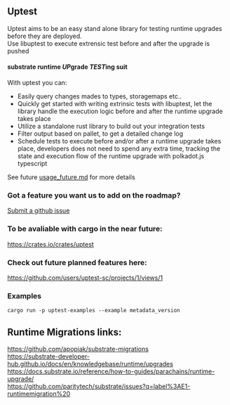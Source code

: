 ## Uptest 

Uptest aims to be an easy stand alone library for testing runtime upgrades before they are deployed.  
Use libuptest to execute extrensic test before and after the upgrade is pushed

#### substrate runtime *UP*grade *TEST*ing suit

With uptest you can: 
*  Easily query changes mades to types, storagemaps etc..  
*  Quickly get started with writing extrinsic tests with libuptest, let the library handle the execution logic before and after the runtime upgrade takes place   
*  Utilize a standalone rust library to build out your integration tests
*  Filter output based on pallet, to get a detailed change log    
*  Schedule tests to execute before and/or after a runtime upgrade takes place, developers does not need to spend any extra time, tracking the state and execution flow of the runtime upgrade with polkadot.js typescript

See future [usage_future.md](usage_future.md) for more details



### Got a feature you want us to add on the roadmap?   
[Submit a github issue](https://github.com/uptest-sc/uptest/issues/new)


### To be avaliable with cargo in the near future:  
https://crates.io/crates/uptest

### Check out future planned features here:   
https://github.com/users/uptest-sc/projects/1/views/1   


### Examples   

`cargo run -p uptest-examples --example metadata_version`   



## Runtime Migrations links:   
https://github.com/apopiak/substrate-migrations   
https://substrate-developer-hub.github.io/docs/en/knowledgebase/runtime/upgrades   
https://docs.substrate.io/reference/how-to-guides/parachains/runtime-upgrade/   
https://github.com/paritytech/substrate/issues?q=label%3AE1-runtimemigration%20   
